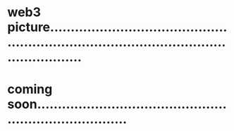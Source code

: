 # web3 picture..................................................................................................................
# coming soon...........................................................................

